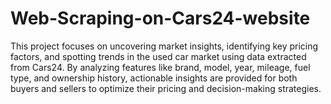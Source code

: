 # Web-Scraping-on-Cars24-website
This project focuses on uncovering market insights, identifying key pricing factors, and spotting trends in the used car market using data extracted from Cars24. By analyzing features like brand, model, year, mileage, fuel type, and ownership history, actionable insights are provided for both buyers and sellers to optimize their pricing and decision-making strategies.



